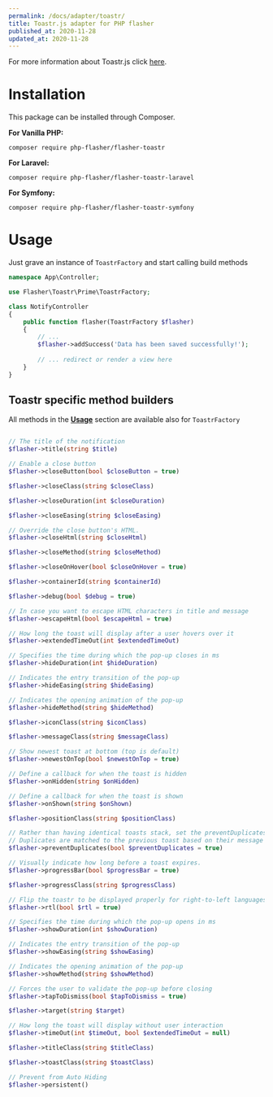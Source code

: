 ```yaml
---
permalink: /docs/adapter/toastr/
title: Toastr.js adapter for PHP flasher
published_at: 2020-11-28
updated_at: 2020-11-28
---
```


For more information about Toastr.js click <a href="https://github.com/CodeSeven/toastr">here</a>.

# Installation

This package can be installed through Composer.

**For Vanilla PHP:**
<pre class="snippet"><code>composer require php-flasher/flasher-toastr</code></pre>

**For Laravel:**
<pre class="snippet"><code>composer require php-flasher/flasher-toastr-laravel</code></pre>

**For Symfony:**
<pre class="snippet"><code>composer require php-flasher/flasher-toastr-symfony</code></pre>

# Usage

Just grave an instance of `ToastrFactory` and start calling build methods

```php
namespace App\Controller;

use Flasher\Toastr\Prime\ToastrFactory;

class NotifyController
{
    public function flasher(ToastrFactory $flasher)
    {
        // ... 
        $flasher->addSuccess('Data has been saved successfully!');
        
        // ... redirect or render a view here
    }
}    
```

## Toastr specific method builders

All methods in the **[Usage](/docs/usage/)** section are available also for `ToastrFactory`

```php

// The title of the notification
$flasher->title(string $title)

// Enable a close button
$flasher->closeButton(bool $closeButton = true)

$flasher->closeClass(string $closeClass)

$flasher->closeDuration(int $closeDuration)

$flasher->closeEasing(string $closeEasing)

// Override the close button's HTML.
$flasher->closeHtml(string $closeHtml)

$flasher->closeMethod(string $closeMethod)

$flasher->closeOnHover(bool $closeOnHover = true)

$flasher->containerId(string $containerId)

$flasher->debug(bool $debug = true)

// In case you want to escape HTML characters in title and message
$flasher->escapeHtml(bool $escapeHtml = true)

// How long the toast will display after a user hovers over it
$flasher->extendedTimeOut(int $extendedTimeOut)

// Specifies the time during which the pop-up closes in ms
$flasher->hideDuration(int $hideDuration)

// Indicates the entry transition of the pop-up
$flasher->hideEasing(string $hideEasing)

// Indicates the opening animation of the pop-up
$flasher->hideMethod(string $hideMethod)

$flasher->iconClass(string $iconClass)

$flasher->messageClass(string $messageClass)

// Show newest toast at bottom (top is default)
$flasher->newestOnTop(bool $newestOnTop = true)

// Define a callback for when the toast is hidden
$flasher->onHidden(string $onHidden)

// Define a callback for when the toast is shown
$flasher->onShown(string $onShown)

$flasher->positionClass(string $positionClass)

// Rather than having identical toasts stack, set the preventDuplicates property to true.
// Duplicates are matched to the previous toast based on their message content.
$flasher->preventDuplicates(bool $preventDuplicates = true)

// Visually indicate how long before a toast expires.
$flasher->progressBar(bool $progressBar = true)

$flasher->progressClass(string $progressClass)

// Flip the toastr to be displayed properly for right-to-left languages.
$flasher->rtl(bool $rtl = true)

// Specifies the time during which the pop-up opens in ms
$flasher->showDuration(int $showDuration)

// Indicates the entry transition of the pop-up
$flasher->showEasing(string $showEasing)

// Indicates the opening animation of the pop-up
$flasher->showMethod(string $showMethod)

// Forces the user to validate the pop-up before closing
$flasher->tapToDismiss(bool $tapToDismiss = true)

$flasher->target(string $target)

// How long the toast will display without user interaction
$flasher->timeOut(int $timeOut, bool $extendedTimeOut = null)

$flasher->titleClass(string $titleClass)

$flasher->toastClass(string $toastClass)

// Prevent from Auto Hiding
$flasher->persistent()
```